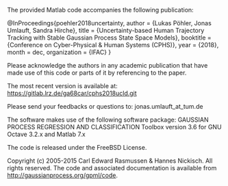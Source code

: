 The provided Matlab code accompanies the following publication:

@InProceedings{poehler2018uncertainty,
author =       {Lukas Pöhler, Jonas Umlauft, Sandra Hirche},
title =        {Uncertainty-based Human Trajectory Tracking with Stable Gaussian Process
                State Space Models},
booktitle =    {Conference on Cyber-Physical & Human Systems (CPHS)},
year =         {2018},
month =        dec,
organization = {IFAC}
}

Please acknowledge the authors in any academic publication that have made
use of this code or parts of it by referencing to the paper.

The most recent version is available at:
https://gitlab.lrz.de/ga68car/cphs2018ucld.git

Please send your feedbacks or questions to:
jonas.umlauft_at_tum.de

The software makes use of the following software package:
GAUSSIAN PROCESS REGRESSION AND CLASSIFICATION Toolbox version 3.6 for GNU Octave 3.2.x and Matlab 7.x

The code is released under the FreeBSD License.

Copyright (c) 2005-2015 Carl Edward Rasmussen & Hannes Nickisch. 
All rights reserved.
The code and associated documentation is available from http://gaussianprocess.org/gpml/code.